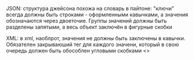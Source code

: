 JSON: структура джейсона похожа на словарь в пайтоне: "ключи" всегда должны быть строками - оформленными кавычками,
а значения обозначаются через двоеточие. Группы значений должны быть разделены запятыми, а весь объект заключён в фигурные скобки

XML: в xml, наоблрот, значения не должны быть заключены в кавычки. Обязателен закрываюший тег для каждого значени, который в свою
очередь должен быть обособлен угловыми скобками <>
